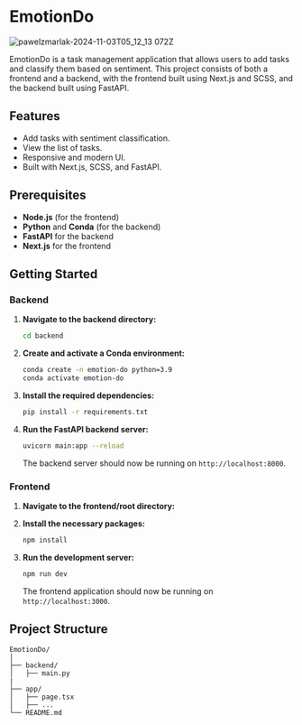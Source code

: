 # EmotionDo
![pawelzmarlak-2024-11-03T05_12_13 072Z](https://github.com/user-attachments/assets/f6d91c13-ade5-4345-aa6e-77e53f7e8271)

EmotionDo is a task management application that allows users to add tasks and classify them based on sentiment. This project consists of both a frontend and a backend, with the frontend built using Next.js and SCSS, and the backend built using FastAPI.

## Features

- Add tasks with sentiment classification.
- View the list of tasks.
- Responsive and modern UI.
- Built with Next.js, SCSS, and FastAPI.

## Prerequisites

- **Node.js** (for the frontend)
- **Python** and **Conda** (for the backend)
- **FastAPI** for the backend
- **Next.js** for the frontend

## Getting Started

### Backend

1. **Navigate to the backend directory:**

    ```bash
    cd backend
    ```

2. **Create and activate a Conda environment:**

    ```bash
    conda create -n emotion-do python=3.9
    conda activate emotion-do
    ```

3. **Install the required dependencies:**

    ```bash
    pip install -r requirements.txt
    ```

4. **Run the FastAPI backend server:**

    ```bash
    uvicorn main:app --reload
    ```

    The backend server should now be running on `http://localhost:8000`.

### Frontend

1. **Navigate to the frontend/root directory:**


2. **Install the necessary packages:**

    ```bash
    npm install
    ```

3. **Run the development server:**

    ```bash
    npm run dev
    ```

    The frontend application should now be running on `http://localhost:3000`.

## Project Structure

```plaintext
EmotionDo/
│
├── backend/
│   ├── main.py
|
├── app/
│   ├── page.tsx
│   ├── ...
└── README.md
